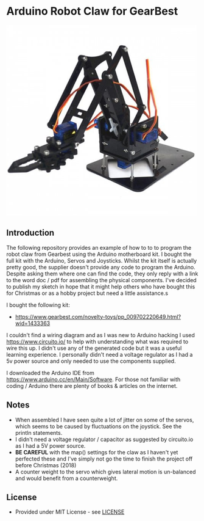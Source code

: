 # Arduino Robot Claw for GearBest

![](images/claw.jpeg)

## Introduction

The following repository provides an example of how to to to program the robot claw from Gearbest using the Arduino motherboard kit. I bought the full kit with the Arduino, Servos and Joysticks. Whilst the kit itself is actually pretty good, the supplier doesn't provide any code to program the Arduino. Despite asking them where one can find the code, they only reply with a link to the word doc / pdf for assembling the physical components. I've decided to publish my sketch in hope that it might help others who have bought this for Christmas or as a hobby project but need a little assistance.s

I bought the following kit:

- https://www.gearbest.com/novelty-toys/pp_009702220649.html?wid=1433363

I couldn't find a wiring diagram and as I was new to Arduino hacking I used https://www.circuito.io/ to help with understanding what was required to wire this up. I didn't use any of the generated code but it was a useful learning experience. I personally didn't need a voltage regulator as I had a 5v power source and only needed to use the components supplied.

I downloaded the Arduino IDE from https://www.arduino.cc/en/Main/Software. For those not familiar with coding / Arduino there are plenty of books & articles on the internet.

## Notes
- When assembled I have seen quite a lot of jitter on some of the servos, which seems to be caused by fluctuations on the joystick. See the println statements.
- I didn't need a voltage regulator / capacitor as suggested by circuito.io as I had a 5V power source.
- **BE CAREFUL** with the map() settings for the claw as I haven't yet perfected these and I've simply not go the time to finish the project off before Christmas (2018)
- A counter weight to the servo which gives lateral motion is un-balanced and would benefit from a counterweight.

## License
- Provided under MIT License - see [LICENSE](LICENSE)